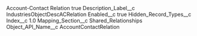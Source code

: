 <?xml version="1.0" encoding="UTF-8"?>
<CustomMetadata xmlns="http://soap.sforce.com/2006/04/metadata" xmlns:xsi="http://www.w3.org/2001/XMLSchema-instance" xmlns:xsd="http://www.w3.org/2001/XMLSchema">
    <label>Account-Contact Relation</label>
    <protected>true</protected>
    <values>
        <field>Description_Label__c</field>
        <value xsi:type="xsd:string">IndustriesObjectDescACRelation</value>
    </values>
    <values>
        <field>Enabled__c</field>
        <value xsi:type="xsd:boolean">true</value>
    </values>
    <values>
        <field>Hidden_Record_Types__c</field>
        <value xsi:nil="true"/>
    </values>
    <values>
        <field>Index__c</field>
        <value xsi:type="xsd:double">1.0</value>
    </values>
    <values>
        <field>Mapping_Section__c</field>
        <value xsi:type="xsd:string">Shared_Relationships</value>
    </values>
    <values>
        <field>Object_API_Name__c</field>
        <value xsi:type="xsd:string">AccountContactRelation</value>
    </values>
</CustomMetadata>
